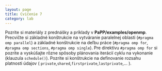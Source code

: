 ```yaml
---
layout: page
title: Cvičenie 7
category: lab
---
```


Pozrite si materiály z prednášky a príklady v **PaPP/examples/openmp**. Precvičte si základné konštrukcie na vytváranie paralelnej oblasti (`#pragma omp parallel`) a základné konštrukcie na deľbu práce (`#pragma omp for`, `#pragma omp sections`, `#pragma omp single`). Pre direktívu `#pragma omp for` si pozrite a vyskúšajte rôzne spôsoby plánovania iterácií cyklu na vykonanie (klauzula `schedule()`). Pozrite si konštrukcie na definovanie rozsahu platnosti údajov ( `private`,`shared`,`firstprivate`,`lastprivate`,... ).
